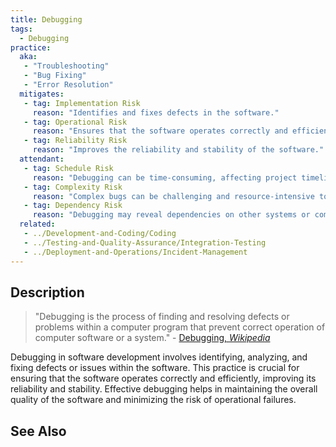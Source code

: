 ```yaml
---
title: Debugging
tags: 
  - Debugging
practice:
  aka: 
   - "Troubleshooting"
   - "Bug Fixing"
   - "Error Resolution"
  mitigates:
   - tag: Implementation Risk
     reason: "Identifies and fixes defects in the software."
   - tag: Operational Risk
     reason: "Ensures that the software operates correctly and efficiently."
   - tag: Reliability Risk
     reason: "Improves the reliability and stability of the software."
  attendant:
   - tag: Schedule Risk
     reason: "Debugging can be time-consuming, affecting project timelines."
   - tag: Complexity Risk
     reason: "Complex bugs can be challenging and resource-intensive to resolve."
   - tag: Dependency Risk
     reason: "Debugging may reveal dependencies on other systems or components."
  related:
   - ../Development-and-Coding/Coding
   - ../Testing-and-Quality-Assurance/Integration-Testing
   - ../Deployment-and-Operations/Incident-Management
---
```


<PracticeIntro details={frontMatter} /> 

## Description

> "Debugging is the process of finding and resolving defects or problems within a computer program that prevent correct operation of computer software or a system." - [Debugging, _Wikipedia_](https://en.wikipedia.org/wiki/Debugging)

Debugging in software development involves identifying, analyzing, and fixing defects or issues within the software. This practice is crucial for ensuring that the software operates correctly and efficiently, improving its reliability and stability. Effective debugging helps in maintaining the overall quality of the software and minimizing the risk of operational failures.

## See Also

<TagList tag="Debugging" />
